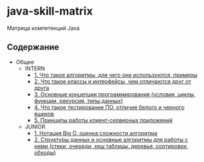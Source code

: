 # java-skill-matrix
Матрица компетенций Java

## Содержание

- Общее
    - INTERN
        - [1. Что такое алгоритмы, для чего они используются, примеры](Общее/INTERN/1.%20Что%20такое%20алгоритмы,%20для%20чего%20они%20используются,%20примеры.md)
        - [2. Что такое классы и интерфейсы, чем отличаются друг от друга](Общее/INTERN/2.%20Что%20такое%20классы%20и%20интерфейсы,%20чем%20отличаются%20друг%20от%20друга.md)
        - [3. Основные концепции программирования  (условия, циклы, функции, рекурсия, типы данных)](Общее/INTERN/3.%20Основные%20концепции%20программирования%20(условия,%20циклы,%20функции,%20рекурсия,%20типы%20данных).md)
        - [4. Что такое тестирование ПО, отличие белого и черного ящиков](Общее/INTERN/4.%20Что%20такое%20тестирование%20ПО,%20отличие%20белого%20и%20черного%20ящиков.md)
        - [5. Принципы работы клиент-серверных приложений](Общее/INTERN/5.%20Принципы%20работы%20клиент-серверных%20приложений.md)
    - JUNIOR
        - [1. Нотация Big O, оценка сложности алгоритма](Общее/JUNIOR/1.%20Нотация%20Big%20O,%20оценка%20сложности%20алгоритма.md)
        - [2. Структуры данных и основные алгоритмы для работы с ними (стеки, очереди, хеш таблицы, деревья, сортировки, обходы)](Общее/JUNIOR/2.%20Структуры%20данных%20и%20основные%20алгоритмы%20для%20работы%20с%20ними.%20Стеки,%20очереди,%20хеш%20таблицы,%20деревья,%20сортировки,%20обходы.md)